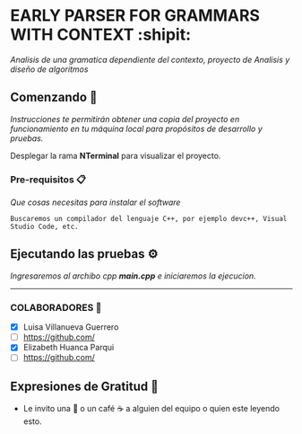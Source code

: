 # EARLY PARSER FOR GRAMMARS WITH CONTEXT :shipit:

_Analisis de una gramatica dependiente del contexto, proyecto de Analisis y diseño de algoritmos_


## Comenzando 👾

_Instrucciones te permitirán obtener una copia del proyecto en funcionamiento en tu máquina local para propósitos de desarrollo y pruebas._

Desplegar la rama **NTerminal** para visualizar el proyecto.


### Pre-requisitos 📋

_Que cosas necesitas para instalar el software_

```
Buscaremos un compilador del lenguaje C++, por ejemplo devc++, Visual Studio Code, etc.
```

## Ejecutando las pruebas ⚙️

_Ingresaremos al archibo cpp **main.cpp** e iniciaremos la ejecucion._

---

### COLABORADORES 🔩

- [x] Luisa Villanueva Guerrero
- [ ] https://github.com/
- [x] Elizabeth Huanca Parqui
- [ ] https://github.com/

## Expresiones de Gratitud 🎁

* Le invito una 🍺 o un café ☕ a alguien del equipo o quien este leyendo esto. 
